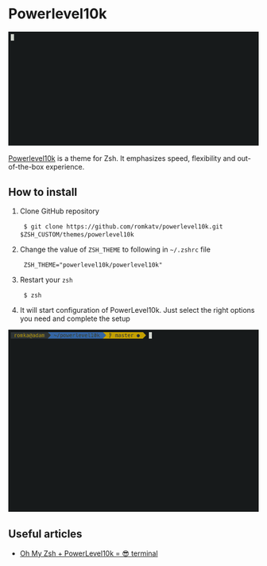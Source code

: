 # Powerlevel10k

![image](../static/powerlevel10k.gif)

[Powerlevel10k](https://github.com/romkatv/powerlevel10k) is a theme for Zsh. It emphasizes speed, flexibility and out-of-the-box experience.

## How to install

1. Clone GitHub repository

        $ git clone https://github.com/romkatv/powerlevel10k.git $ZSH_CUSTOM/themes/powerlevel10k


2. Change the value of `ZSH_THEME` to following in `~/.zshrc` file

        ZSH_THEME="powerlevel10k/powerlevel10k"


3. Restart your `zsh` 

        $ zsh


4. It will start configuration of PowerLevel10k. Just select the right options you need and complete the setup

![image](../static/powerlevel10k-install.gif)

## Useful articles

- [Oh My Zsh + PowerLevel10k = 😎 terminal](https://dev.to/abdfnx/oh-my-zsh-powerlevel10k-cool-terminal-1no0) 
